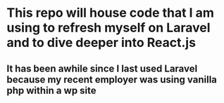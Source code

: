 # This repo will house code that I am using to refresh myself on Laravel and to dive deeper into React.js
## It has been awhile since I last used Laravel because my recent employer was using vanilla php within a wp site
